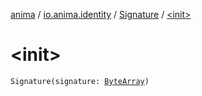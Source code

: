 [anima](../../index.md) / [io.anima.identity](../index.md) / [Signature](index.md) / [&lt;init&gt;](./-init-.md)

# &lt;init&gt;

`Signature(signature: `[`ByteArray`](https://kotlinlang.org/api/latest/jvm/stdlib/kotlin/-byte-array/index.html)`)`